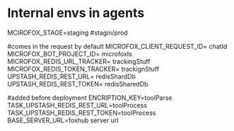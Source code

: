 # Internal envs in agents

MCIROFOX_STAGE=staging #stagin/prod

#comes in the request by default
MICROFOX_CLIENT_REQUEST_ID= chatId
MICROFOX_BOT_PROJECT_ID= microfoxIs
MICROFOX_REDIS_URL_TRACKER= trackingStuff
MICROFOX_REDIS_TOKEN_TRACKER= trackignStuff
UPSTASH_REDIS_REST_URL= redisShardDb
UPSTASH_REDIS_REST_TOKEN= redisSharedDb

#added before deployment
ENCRIPTION_KEY=toolParse
TASK_UPSTASH_REDIS_REST_URL=toolProcess
TASK_UPSTASH_REDIS_REST_TOKEN=toolProcess
BASE_SERVER_URL=foxhub server url

